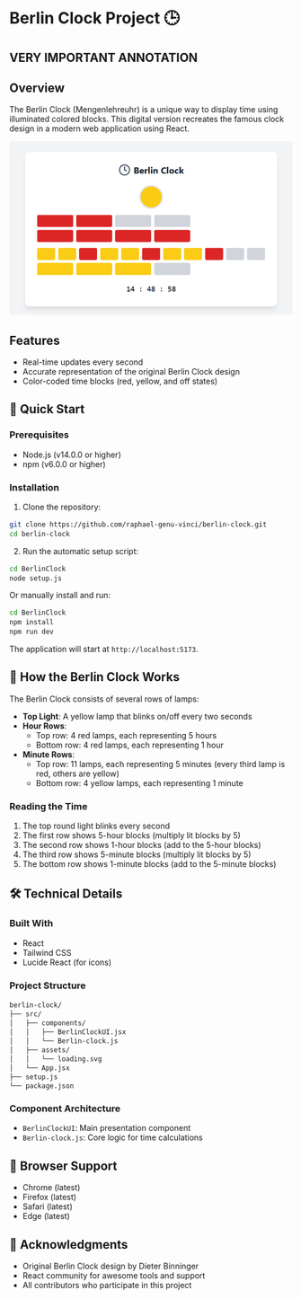 # Berlin Clock Project 🕒
## VERY IMPORTANT ANNOTATION

## Overview

The Berlin Clock (Mengenlehreuhr) is a unique way to display time using illuminated colored blocks. This digital version recreates the famous clock design in a modern web application using React.

![Berlin Clock Example](./BerlinClock/public/image.png)

## Features

- Real-time updates every second
- Accurate representation of the original Berlin Clock design
- Color-coded time blocks (red, yellow, and off states)

## 🚀 Quick Start

### Prerequisites

- Node.js (v14.0.0 or higher)
- npm (v6.0.0 or higher)

### Installation

1. Clone the repository:
```bash
git clone https://github.com/raphael-genu-vinci/berlin-clock.git
cd berlin-clock
```

2. Run the automatic setup script:
```bash
cd BerlinClock
node setup.js
```

Or manually install and run:
```bash
cd BerlinClock
npm install
npm run dev
```

The application will start at `http://localhost:5173`.

## 🧩 How the Berlin Clock Works

The Berlin Clock consists of several rows of lamps:

- **Top Light**: A yellow lamp that blinks on/off every two seconds
- **Hour Rows**: 
  - Top row: 4 red lamps, each representing 5 hours
  - Bottom row: 4 red lamps, each representing 1 hour
- **Minute Rows**:
  - Top row: 11 lamps, each representing 5 minutes (every third lamp is red, others are yellow)
  - Bottom row: 4 yellow lamps, each representing 1 minute

### Reading the Time

1. The top round light blinks every second
2. The first row shows 5-hour blocks (multiply lit blocks by 5)
3. The second row shows 1-hour blocks (add to the 5-hour blocks)
4. The third row shows 5-minute blocks (multiply lit blocks by 5)
5. The bottom row shows 1-minute blocks (add to the 5-minute blocks)

## 🛠️ Technical Details

### Built With

- React
- Tailwind CSS
- Lucide React (for icons)

### Project Structure

```
berlin-clock/
├── src/
│   ├── components/
│   │   ├── BerlinClockUI.jsx
│   │   └── Berlin-clock.js
│   ├── assets/
│   │   └── loading.svg
│   └── App.jsx
├── setup.js
└── package.json
```

### Component Architecture

- `BerlinClockUI`: Main presentation component
- `Berlin-clock.js`: Core logic for time calculations

## 📱 Browser Support

- Chrome (latest)
- Firefox (latest)
- Safari (latest)
- Edge (latest)

## 🙏 Acknowledgments

- Original Berlin Clock design by Dieter Binninger
- React community for awesome tools and support
- All contributors who participate in this project